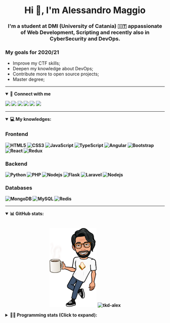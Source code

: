<h1 align="center">Hi 👋, I'm Alessandro Maggio</h1>
<h3 align="center">I'm a student at DMI (University of Catania) 🇮🇹 appassionate of Web Development, Scripting and recently also in CyberSecurity and DevOps.</h3>

### My goals for 2020/21
- Improve my CTF skills;
- Deepen my knowledge about DevOps;
- Contribute more to open source projects;
- Master degree;

____

<details open>
<summary>🤝 <b>Connect with me<b></summary>

<p align = "center">

[<img src="https://img.shields.io/badge/twitter-1DA1F2.svg?&style=for-the-badge&logo=twitter&logoColor=white" />](https://twitter.com/TkdAxel)
[<img src ="https://img.shields.io/badge/portfolio-web-%23.svg?&style=for-the-badge&logo=&logoColor=white%22">](https://alessandromaggio.it/)
[<img src ="https://img.shields.io/badge/Telegram-1ca0f1.svg?&style=for-the-badge&logo=Telegram&logoColor=white%22&link=https://t.me/TkdAlex">](https://t.me/TkdAlex/)
[<img src="https://img.shields.io/badge/gmail-c14438.svg?&style=for-the-badge&logo=Gmail&logoColor=white&link=mailto:alex.tkd.alex@gmail.com"/>](mailto:alex.tkd.alex@gmail.com)
[<img src="https://img.shields.io/badge/linkedin-0077B5.svg?&style=for-the-badge&logo=linkedin&logoColor=white" />](https://www.linkedin.com/in/aalessandromaggio/)
[<img src = "https://img.shields.io/badge/instagram-E4405F.svg?&style=for-the-badge&logo=instagram&logoColor=white">](https://www.instagram.com/tkd_alex/)
<!--- [![Visits Badge](https://badges.pufler.dev/visits/tkd-alex/tkd-alex?style=for-the-badge&color=blue)](https://github.com/tkd-alex/tkd-alex) -->

</p>

</details>

---

<details open>
<summary>💻 <b>My knowledges</b>: </summary>

### Frontend
![HTML5](https://img.shields.io/badge/-HTML5-E34F26.svg?style=for-the-badge&logo=html5&logoColor=ffffff)
![CSS3](https://img.shields.io/badge/-CSS3-1572B6.svg?style=for-the-badge&logo=css3)
![JavaScript](https://img.shields.io/badge/-JavaScript-282C34?style=for-the-badge&logo=javascript)
![TypeScript](https://img.shields.io/badge/-TypeScript-007ACC?style=for-the-badge&logo=typescript)
![Angular](https://img.shields.io/badge/-Angular-DD0031?style=for-the-badge&logo=angular)
![Bootstrap](https://img.shields.io/badge/-Bootstrap-563D7C.svg?style=for-the-badge&logo=bootstrap)
![React](https://img.shields.io/badge/-React-282C34.svg?style=for-the-badge&logo=react&logoColor=ffffff)
![Redux](https://img.shields.io/badge/-Redux-764ABC.svg?style=for-the-badge&logo=redux)

### Backend
![Python](https://img.shields.io/badge/-Python-3776AB.svg?style=for-the-badge&logo=Python&logoColor=ffffff)
![PHP](https://img.shields.io/badge/-PHP-777BB4.svg?style=for-the-badge&logo=PHP&logoColor=ffffff)
![Nodejs](https://img.shields.io/badge/-Bash-4EAA25.svg?style=for-the-badge&logo=gnu-bash&logoColor=ffffff)
![Flask](https://img.shields.io/badge/-Flask-282C34.svg?style=for-the-badge&logo=flask)
![Laravel](https://img.shields.io/badge/-Laravel-FF2D20.svg?style=for-the-badge&logo=laravel&logoColor=ffffff)
![Nodejs](https://img.shields.io/badge/-Nodejs-339933.svg?style=for-the-badge&logo=Node.js&logoColor=ffffff)

### Databases
![MongoDB](https://img.shields.io/badge/-MongoDB-47A248?style=for-the-badge&logo=mongodb&logoColor=ffffff)
![MySQL](https://img.shields.io/badge/-MySQL-4479A1?style=for-the-badge&logo=mysql&logoColor=ffffff)
![Redis](https://img.shields.io/badge/-Redis-DC382D?style=for-the-badge&logo=Redis&logoColor=ffffff)

</details>

---

<details open>
 <summary>📊 <b>GitHub stats</b>: </summary>

<br>

<p align = "center">
    <img src="https://raw.githubusercontent.com/Tkd-Alex/tkd-alex/master/images/321517cd-ff68-41a7-b0d1-e765680568a7-8b6448d9-c944-4146-b633-adbdd25cb471-v1.png" height="250" />
    <img src="https://github-readme-stats.vercel.app/api?username=tkd-alex&show_icons=true&count_private=true&hide_border=true&line_height=25" alt="tkd-alex">
</p>

</design>

<details>
 <summary>👨‍💻 <b>Programming stats (Click to expand)</b>: </summary>
 
<!--START_SECTION:waka-->
**I'm an Early 🐤** 

```text
🌞 Morning    389 commits    █████░░░░░░░░░░░░░░░░░░░░   21.53% 
🌆 Daytime    727 commits    ██████████░░░░░░░░░░░░░░░   40.23% 
🌃 Evening    646 commits    █████████░░░░░░░░░░░░░░░░   35.75% 
🌙 Night      45 commits     ░░░░░░░░░░░░░░░░░░░░░░░░░   2.49%

```
📅 **I'm Most Productive on Wednesday** 

```text
Monday       299 commits    ████░░░░░░░░░░░░░░░░░░░░░   16.55% 
Tuesday      291 commits    ████░░░░░░░░░░░░░░░░░░░░░   16.1% 
Wednesday    331 commits    ████░░░░░░░░░░░░░░░░░░░░░   18.32% 
Thursday     316 commits    ████░░░░░░░░░░░░░░░░░░░░░   17.49% 
Friday       223 commits    ███░░░░░░░░░░░░░░░░░░░░░░   12.34% 
Saturday     182 commits    ██░░░░░░░░░░░░░░░░░░░░░░░   10.07% 
Sunday       165 commits    ██░░░░░░░░░░░░░░░░░░░░░░░   9.13%

```


📊 **This Week I Spent My Time On** 

```text
⌚︎ Time Zone: Europe/Rome

💬 Programming Languages: 
Python                   22 hrs 59 mins      ██████████████████░░░░░░░   75.46% 
Java                     3 hrs 16 mins       ██░░░░░░░░░░░░░░░░░░░░░░░   10.75% 
Other                    1 hr 48 mins        █░░░░░░░░░░░░░░░░░░░░░░░░   5.91% 
Markdown                 1 hr 27 mins        █░░░░░░░░░░░░░░░░░░░░░░░░   4.8% 
JavaScript               46 mins             ░░░░░░░░░░░░░░░░░░░░░░░░░   2.53%

🔥 Editors: 
VS Code                  26 hrs 48 mins      ██████████████████████░░░   88.03% 
Sublime Text             3 hrs 38 mins       ███░░░░░░░░░░░░░░░░░░░░░░   11.97%

🐱‍💻 Projects: 
Twitch-Channel-Points-Min22 hrs              ██████████████████░░░░░░░   72.27% 
Giannetto-Mobile         3 hrs 16 mins       ██░░░░░░░░░░░░░░░░░░░░░░░   10.76% 
Unknown Project          2 hrs 24 mins       ██░░░░░░░░░░░░░░░░░░░░░░░   7.89% 
myStore                  1 hr 23 mins        █░░░░░░░░░░░░░░░░░░░░░░░░   4.55% 
Twitch-Channel-Points-Min31 mins             ░░░░░░░░░░░░░░░░░░░░░░░░░   1.74%

💻 Operating System: 
Linux                    30 hrs 27 mins      █████████████████████████   100.0%

```

**I Mostly Code in Python** 

```text
Python                   27 repos            ██████████░░░░░░░░░░░░░░░   39.71% 
JavaScript               11 repos            ████░░░░░░░░░░░░░░░░░░░░░   16.18% 
PHP                      5 repos             █░░░░░░░░░░░░░░░░░░░░░░░░   7.35% 
CSS                      5 repos             █░░░░░░░░░░░░░░░░░░░░░░░░   7.35% 
HTML                     5 repos             █░░░░░░░░░░░░░░░░░░░░░░░░   7.35%

```



<!--END_SECTION:waka-->

</details>
